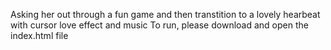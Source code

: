 Asking her out through a fun game and then transtition to a lovely hearbeat with cursor love effect and music
To run, please download and open the index.html file
